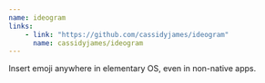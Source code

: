 ```yaml
---
name: ideogram
links: 
    - link: "https://github.com/cassidyjames/ideogram"
      name: cassidyjames/ideogram
---
```

<p>Insert emoji anywhere in elementary OS, even in non-native apps.</p>
